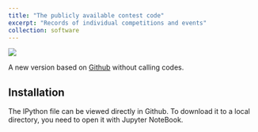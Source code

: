 ```yaml
---
title: "The publicly available contest code"
excerpt: "Records of individual competitions and events"
collection: software
---
```

<img src='/images/mi.png'><br/>

A new version based on [Github](https://github.com/highwy/resume) without calling codes.

## Installation
The IPython file can be viewed directly in Github. To download it to a local directory, you need to open it with Jupyter NoteBook.
